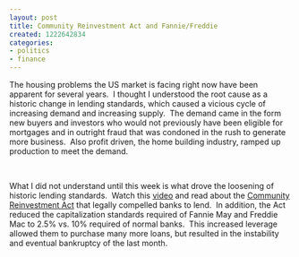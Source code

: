 ```yaml
---
layout: post
title: Community Reinvestment Act and Fannie/Freddie
created: 1222642834
categories:
- politics
- finance
---
```

<p>The housing problems the US market is facing right now have been apparent for several years.&nbsp; I thought I understood the root cause as a historic change in lending standards, which caused a vicious cycle of increasing demand and increasing supply.&nbsp; The demand came in the form new buyers and investors who would not previously have been eligible for mortgages and in outright fraud that was condoned in the rush to generate more business.&nbsp; Also profit driven, the home building industry, ramped up production to meet the demand. &nbsp;</p>
<p>&nbsp;</p>
<p>What I did not understand until this week is what drove the loosening of historic lending standards.&nbsp; Watch this <a href="http://www.youtube.com/watch?v=H5tZc8oH--o">video</a> and read about the <a href="http://en.wikipedia.org/wiki/Community_Reinvestment_Act ">Community Reinvestment Act</a> that legally compelled banks to lend.&nbsp; In addition, the Act reduced the capitalization standards required of Fannie May and Freddie Mac to 2.5% vs. 10% required of normal banks.&nbsp; This increased leverage allowed them to purchase many more loans, but resulted in the instability and eventual bankruptcy of the last month.</p>
